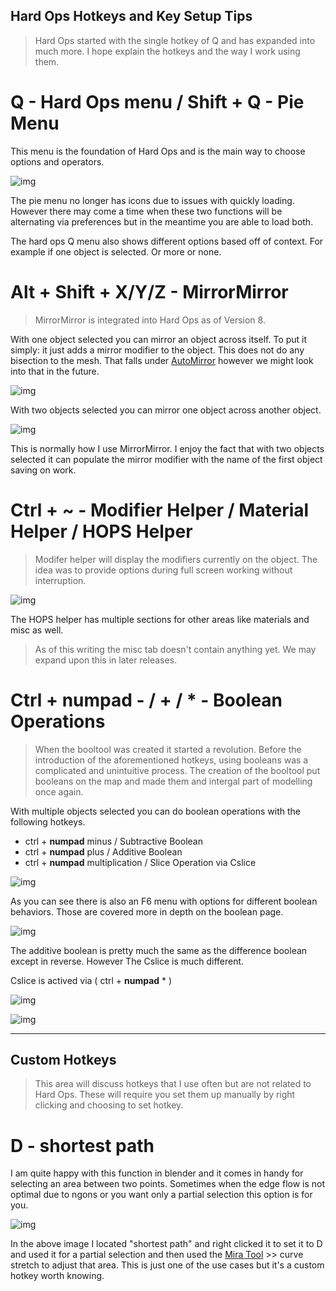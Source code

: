 ## Hard Ops Hotkeys and Key Setup Tips

> Hard Ops started with the single hotkey of Q and has expanded into much more. I hope explain the hotkeys and the way I work using them.

# Q - Hard Ops menu / Shift + Q - Pie Menu

This menu is the foundation of Hard Ops and is the main way to choose options and operators.

![img](hotkey\h2.gif)

The pie menu no longer has icons due to issues with quickly loading. However there may come a time when these two functions will be alternating via preferences but in the meantime you are able to load both.

The hard ops Q menu also shows different options based off of context. For example if one object is selected. Or more or none.



# Alt + Shift + X/Y/Z - MirrorMirror

> MirrorMirror is integrated into Hard Ops as of Version 8.

With one object selected you can mirror an object across itself. To put it simply: it just adds a mirror modifier to the object. This does not do any bisection to the mesh. That falls under [AutoMirror](http://blenderaddonlist.blogspot.com/2014/07/addon-auto-mirror.html) however we might look into that in the future.

![img](hotkey\h3.gif)

With two objects selected you can mirror one object across another object.

![img](hotkey\h4.gif)

This is normally how I use MirrorMirror. I enjoy the fact that with two objects selected it can populate the mirror modifier with the name of the first object saving on work.

# Ctrl + ~ - Modifier Helper / Material Helper / HOPS Helper

> Modifer helper will display the modifiers currently on the object. The idea was to provide options during full screen working without interruption.

![img](hotkey\h5.gif)

The HOPS helper has multiple sections for other areas like materials and misc as well.

> As of this writing the misc tab doesn't contain anything yet. We may expand upon this in later releases.

# Ctrl + **numpad** - / + / * - Boolean Operations

> When the booltool was created it started a revolution. Before the introduction of the aforementioned hotkeys, using booleans was a complicated and unintuitive process. The creation of the booltool put booleans on the map and made them and intergal part of modelling once again.

With multiple objects selected you can do boolean operations with the following hotkeys.

- ctrl + **numpad** minus / Subtractive Boolean
- ctrl + **numpad** plus / Additive Boolean
- ctrl + **numpad** multiplication / Slice Operation via Cslice

![img](hotkey\h6.gif)

As you can see there is also an F6 menu with options for different boolean behaviors. Those are covered more in depth on the boolean page.

![img](hotkey\h7.gif)

The additive boolean is pretty much the same as the difference boolean except in reverse. However The Cslice is much different.

Cslice is actived via ( ctrl + **numpad** * )

![img](hotkey\h9.gif)

![img](hotkey\h8.gif)
___

## Custom Hotkeys

> This area will discuss hotkeys that I use often but are not related to Hard Ops. These will require you set them up manually by right clicking and choosing to set hotkey.

# D - shortest path

I am quite happy with this function in blender and it comes in handy for selecting an area between two points. Sometimes when the edge flow is not optimal due to ngons or you want only a partial selection this option is for you.

 ![img](hotkey\h1.gif)

 In the above image I located "shortest path" and right clicked it to set it to D and used it for a partial selection and then used the [Mira Tool](http://blenderartists.org/forum/showthread.php?366107-MiraTools) >> curve stretch to adjust that area. This is just one of the use cases but it's a custom hotkey worth knowing.
